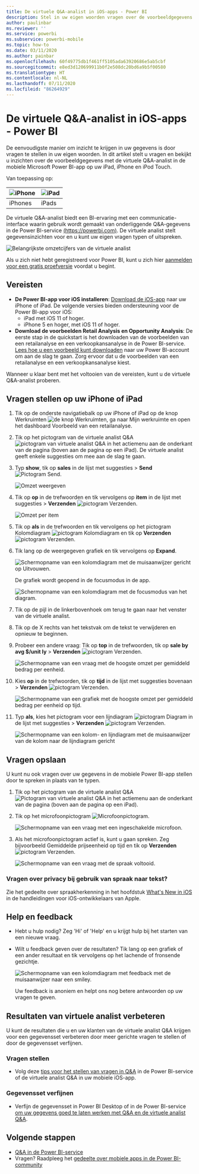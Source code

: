```yaml
---
title: De virtuele Q&A-analist in iOS-apps - Power BI
description: Stel in uw eigen woorden vragen over de voorbeeldgegevens aan de virtuele Q&A-analist in de mobiele Power BI-app op uw iOS-apparaat.
author: paulinbar
ms.reviewer: ''
ms.service: powerbi
ms.subservice: powerbi-mobile
ms.topic: how-to
ms.date: 03/11/2020
ms.author: painbar
ms.openlocfilehash: 60f49775db1f461ff5105ada63920686e5ab5cbf
ms.sourcegitcommit: e8ed3d120699911b0f2e508dc20bd6a9b5f00580
ms.translationtype: HT
ms.contentlocale: nl-NL
ms.lasthandoff: 07/11/2020
ms.locfileid: "86264929"
---
```

# <a name="qa-virtual-analyst-in-ios-apps---power-bi"></a>De virtuele Q&A-analist in iOS-apps - Power BI

De eenvoudigste manier om inzicht te krijgen in uw gegevens is door vragen te stellen in uw eigen woorden. In dit artikel stelt u vragen en bekijkt u inzichten over de voorbeeldgegevens met de virtuele Q&A-analist in de mobiele Microsoft Power BI-app op uw iPad, iPhone en iPod Touch. 

Van toepassing op:

| ![iPhone](./media/mobile-apps-ios-qna/iphone-logo-50-px.png) | ![iPad](./media/mobile-apps-ios-qna/ipad-logo-50-px.png) |
|:--- |:--- |
| iPhones |iPads |

De virtuele Q&A-analist biedt een BI-ervaring met een communicatie-interface waarin gebruik wordt gemaakt van onderliggende Q&A-gegevens in de Power BI-service [(https://powerbi.com)](https://powerbi.com). De virtuele analist stelt gegevensinzichten voor en u kunt uw eigen vragen typen of uitspreken.

![Belangrijkste omzetcijfers van de virtuele analist](./media/mobile-apps-ios-qna/power-bi-ios-q-n-a-top-sale-intro.png)

Als u zich niet hebt geregistreerd voor Power BI, kunt u zich hier [aanmelden voor een gratis proefversie](https://app.powerbi.com/signupredirect?pbi_source=web) voordat u begint.

## <a name="prerequisites"></a>Vereisten

* **De Power BI-app voor iOS installeren**: [Download de iOS-app](https://go.microsoft.com/fwlink/?LinkId=522062) naar uw iPhone of iPad.
De volgende versies bieden ondersteuning voor de Power BI-app voor iOS:
    * iPad met iOS 11 of hoger.
    * iPhone 5 en hoger, met iOS 11 of hoger.
* **Download de voorbeelden Retail Analysis en Opportunity Analysis**: De eerste stap in de quickstart is het downloaden van de voorbeelden van een retailanalyse en een verkoopkansanalyse in de Power BI-service. [Lees hoe u een voorbeeld kunt downloaden](./mobile-apps-download-samples.md) naar uw Power BI-account om aan de slag te gaan. Zorg ervoor dat u de voorbeelden van een retailanalyse en een verkoopkansanalyse kiest.

Wanneer u klaar bent met het voltooien van de vereisten, kunt u de virtuele Q&A-analist proberen.

## <a name="try-asking-questions-on-your-iphone-or-ipad"></a>Vragen stellen op uw iPhone of iPad
1. Tik op de onderste navigatiebalk op uw iPhone of iPad op de knop Werkruimten ![de knop Werkruimten](./media/mobile-apps-ios-qna/power-bi-iphone-workspaces-button.png), ga naar Mijn werkruimte en open het dashboard Voorbeeld van een retailanalyse.

2. Tik op het pictogram van de virtuele analist Q&A ![pictogram van virtuele analist Q&A](././media/mobile-apps-ios-qna/power-bi-ios-q-n-a-icon.png) in het actiemenu aan de onderkant van de pagina (boven aan de pagina op een iPad).
     De virtuele analist geeft enkele suggesties om mee aan de slag te gaan.
3. Typ **show**, tik op **sales** in de lijst met suggesties > **Send** ![Pictogram Send](./media/mobile-apps-ios-qna/power-bi-ios-qna-send-icon.png).

    ![Omzet weergeven](./media/mobile-apps-ios-qna/power-bi-ios-q-n-a-show-sales.png)
4. Tik op **op** in de trefwoorden en tik vervolgens op **item** in de lijst met suggesties > **Verzenden** ![pictogram Verzenden](./media/mobile-apps-ios-qna/power-bi-ios-qna-send-icon.png).

    ![Omzet per item](./media/mobile-apps-ios-qna/power-bi-ios-q-n-a-sale-by-item.png)
5. Tik op **als** in de trefwoorden en tik vervolgens op het pictogram Kolomdiagram ![pictogram Kolomdiagram](./media/mobile-apps-ios-qna/power-bi-ios-q-n-a-column-chart-icon.png) en tik op **Verzenden** ![pictogram Verzenden](./media/mobile-apps-ios-qna/power-bi-ios-qna-send-icon.png).
6. Tik lang op de weergegeven grafiek en tik vervolgens op **Expand**.

    ![Schermopname van een kolomdiagram met de muisaanwijzer gericht op Uitvouwen.](media/mobile-apps-ios-qna/power-bi-ios-q-n-a-tap-expand-feedback.png)

    De grafiek wordt geopend in de focusmodus in de app.

    ![Schermopname van een kolomdiagram met de focusmodus van het diagram.](media/mobile-apps-ios-qna/power-bi-ios-q-n-a-expanded-chart.png)
7. Tik op de pijl in de linkerbovenhoek om terug te gaan naar het venster van de virtuele analist.
8. Tik op de X rechts van het tekstvak om de tekst te verwijderen en opnieuw te beginnen.
9. Probeer een andere vraag: Tik op **top** in de trefwoorden, tik op **sale by avg $/unit ly** > **Verzenden** ![pictogram Verzenden](./media/mobile-apps-ios-qna/power-bi-ios-qna-send-icon.png).

    ![Schermopname van een vraag met de hoogste omzet per gemiddeld bedrag per eenheid.](media/mobile-apps-ios-qna/power-bi-ios-q-n-a-top-sale-2.png)
10. Kies **op** in de trefwoorden, tik op **tijd** in de lijst met suggesties bovenaan > **Verzenden** ![pictogram Verzenden](./media/mobile-apps-ios-qna/power-bi-ios-qna-send-icon.png).

     ![Schermopname van een grafiek met de hoogste omzet per gemiddeld bedrag per eenheid op tijd.](media/mobile-apps-ios-qna/power-bi-ios-q-n-a-top-sale-by-time.png)
11. Typ **als**, kies het pictogram voor een lijndiagram ![pictogram Diagram](./media/mobile-apps-ios-qna/power-bi-ios-q-n-a-line-chart-icon.png) in de lijst met suggesties > **Verzenden** ![pictogram Verzenden](./media/mobile-apps-ios-qna/power-bi-ios-qna-send-icon.png).

    ![Schermopname van een kolom- en lijndiagram met de muisaanwijzer van de kolom naar de lijndiagram gericht](media/mobile-apps-ios-qna/power-bi-ios-q-n-a-top-sale-as-line.png)

## <a name="try-saying-your-questions"></a>Vragen opslaan
U kunt nu ook vragen over uw gegevens in de mobiele Power BI-app stellen door te spreken in plaats van te typen.

1. Tik op het pictogram van de virtuele analist Q&A ![Pictogram van virtuele analist Q&A](././media/mobile-apps-ios-qna/power-bi-ios-q-n-a-icon.png) in het actiemenu aan de onderkant van de pagina (boven aan de pagina op een iPad).
2. Tik op het microfoonpictogram ![Microfoonpictogram](media/mobile-apps-ios-qna/power-bi-ios-qna-mic-icon.png).

    ![Schermopname van een vraag met een ingeschakelde microfoon.](media/mobile-apps-ios-qna/power-bi-ios-qna-mic-on.png)

1. Als het microfoonpictogram actief is, kunt u gaan spreken. Zeg bijvoorbeeld Gemiddelde prijseenheid op tijd en tik op **Verzenden** ![pictogram Verzenden](./media/mobile-apps-ios-qna/power-bi-ios-qna-send-icon.png).

    ![Schermopname van een vraag met de spraak voltooid.](media/mobile-apps-ios-qna/power-bi-ios-qna-speech-complete.png)

### <a name="questions-about-privacy-when-using-speech-to-text"></a>Vragen over privacy bij gebruik van spraak naar tekst?
Zie het gedeelte over spraakherkenning in het hoofdstuk [What's New in iOS](https://go.microsoft.com/fwlink/?linkid=845624) in de handleidingen voor iOS-ontwikkelaars van Apple.

## <a name="help-and-feedback"></a>Help en feedback
* Hebt u hulp nodig? Zeg 'Hi' of 'Help' en u krijgt hulp bij het starten van een nieuwe vraag.
* Wilt u feedback geven over de resultaten? Tik lang op een grafiek of een ander resultaat en tik vervolgens op het lachende of fronsende gezichtje.

    ![Schermopname van een kolomdiagram met feedback met de muisaanwijzer naar een smiley.](media/mobile-apps-ios-qna/power-bi-ios-q-n-a-tap-feedback.png)

    Uw feedback is anoniem en helpt ons nog betere antwoorden op uw vragen te geven.

## <a name="enhance-your-qa-virtual-analyst-results"></a>Resultaten van virtuele analist verbeteren
U kunt de resultaten die u en uw klanten van de virtuele analist Q&A krijgen voor een gegevensset verbeteren door meer gerichte vragen te stellen of door de gegevensset verfijnen.

### <a name="how-to-ask-questions"></a>Vragen stellen
* Volg deze [tips voor het stellen van vragen in Q&A](../end-user-q-and-a-tips.md) in de Power BI-service of de virtuele analist Q&A in uw mobiele iOS-app.

### <a name="how-to-enhance-the-dataset"></a>Gegevensset verfijnen
* Verfijn de gegevensset in Power BI Desktop of in de Power BI-service [om uw gegevens goed te laten werken met Q&A en de virtuele analist Q&A](../../create-reports/service-prepare-data-for-q-and-a.md).

## <a name="next-steps"></a>Volgende stappen
* [Q&A in de Power BI-service](../end-user-q-and-a.md)
* Vragen? Raadpleeg het [gedeelte over mobiele apps in de Power BI-community](https://go.microsoft.com/fwlink/?linkid=839277)
